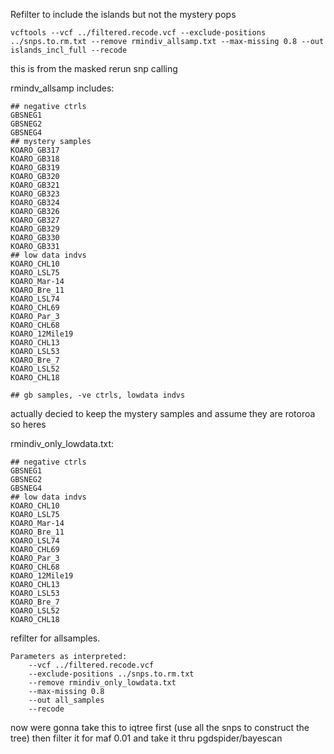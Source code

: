 Refilter to include the islands but not the mystery pops 

```
vcftools --vcf ../filtered.recode.vcf --exclude-positions ../snps.to.rm.txt --remove rmindiv_allsamp.txt --max-missing 0.8 --out islands_incl_full --recode
```
this is from the masked rerun snp calling 

rmindv_allsamp includes:
```
## negative ctrls
GBSNEG1
GBSNEG2
GBSNEG4
## mystery samples
KOARO_GB317
KOARO_GB318
KOARO_GB319
KOARO_GB320
KOARO_GB321
KOARO_GB323
KOARO_GB324
KOARO_GB326
KOARO_GB327
KOARO_GB329
KOARO_GB330
KOARO_GB331
## low data indvs
KOARO_CHL10
KOARO_LSL75
KOARO_Mar-14
KOARO_Bre_11
KOARO_LSL74
KOARO_CHL69
KOARO_Par_3
KOARO_CHL68
KOARO_12Mile19
KOARO_CHL13
KOARO_LSL53
KOARO_Bre_7
KOARO_LSL52
KOARO_CHL18

## gb samples, -ve ctrls, lowdata indvs
```

actually decied to keep the mystery samples and assume they are rotoroa so heres

rmindiv_only_lowdata.txt:
```
## negative ctrls
GBSNEG1
GBSNEG2
GBSNEG4
## low data indvs
KOARO_CHL10
KOARO_LSL75
KOARO_Mar-14
KOARO_Bre_11
KOARO_LSL74
KOARO_CHL69
KOARO_Par_3
KOARO_CHL68
KOARO_12Mile19
KOARO_CHL13
KOARO_LSL53
KOARO_Bre_7
KOARO_LSL52
KOARO_CHL18
```
refilter for allsamples.
```
Parameters as interpreted:
	--vcf ../filtered.recode.vcf
	--exclude-positions ../snps.to.rm.txt
	--remove rmindiv_only_lowdata.txt
	--max-missing 0.8
	--out all_samples
	--recode
```
now were gonna take this to iqtree first (use all the snps to construct the tree)  then filter it for maf 0.01 and take it thru pgdspider/bayescan
